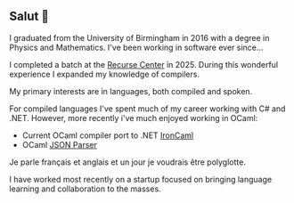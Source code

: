## Salut 👋

I graduated from the University of Birmingham in 2016 with a degree in Physics and Mathematics. I've been working in software ever since...

I completed a batch at the [Recurse Center](https://www.recurse.com/) in 2025. During this wonderful experience I expanded my knowledge of compilers.

My primary interests are in languages, both compiled and spoken.

For compiled languages I've spent much of my career working with C# and .NET. However, more recently i've much enjoyed working in OCaml:
- Current OCaml compiler port to .NET [IronCaml](https://github.com/mattdrobbins/IronCaml)
- OCaml [JSON Parser](https://github.com/mattdrobbins/ocaml_json_parser)

Je parle français et anglais et un jour je voudrais être polyglotte.

I have worked most recently on a startup focused on bringing language learning and collaboration to the masses.
